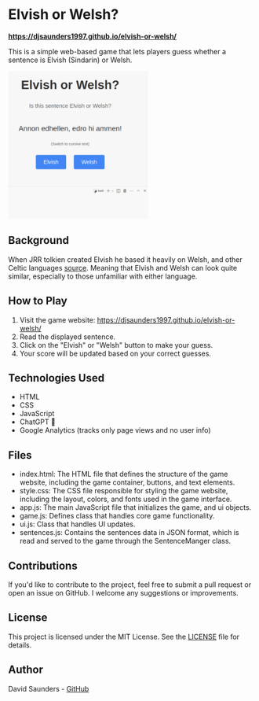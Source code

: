 # Elvish or Welsh?
**https://djsaunders1997.github.io/elvish-or-welsh/**

This is a simple web-based game that lets players guess whether a sentence is Elvish (Sindarin) or Welsh.

<img src="screenshot.png" height="300">

## Background

When JRR tolkien created Elvish he based it heavily on Welsh, and other Celtic languages [source](https://en.wikipedia.org/wiki/Sindarin).
Meaning that Elvish and Welsh can look quite similar, especially to those unfamiliar with either language.

## How to Play

1. Visit the game website: https://djsaunders1997.github.io/elvish-or-welsh/
2. Read the displayed sentence.
3. Click on the "Elvish" or "Welsh" button to make your guess.
4. Your score will be updated based on your correct guesses.

## Technologies Used

- HTML
- CSS
- JavaScript
- ChatGPT 👀️
- Google Analytics (tracks only page views and no user info)

## Files
- index.html: The HTML file that defines the structure of the game website, including the game container, buttons, and text elements.
- style.css:  The CSS file responsible for styling the game website, including the layout, colors, and fonts used in the game interface.
- app.js: The main JavaScript file that initializes the game, and ui objects.
- game.js: Defines class that handles core game functionality. 
- ui.js: Class that handles UI updates.
- sentences.js: Contains the sentences data in JSON format, which is read and served to the game through the SentenceManger class.

## Contributions

If you'd like to contribute to the project, feel free to submit a pull request or open an issue on GitHub. I welcome any suggestions or improvements.

## License

This project is licensed under the MIT License. See the [LICENSE](LICENSE) file for details.

## Author

David Saunders - [GitHub](https://github.com/DJSaunders1997)
